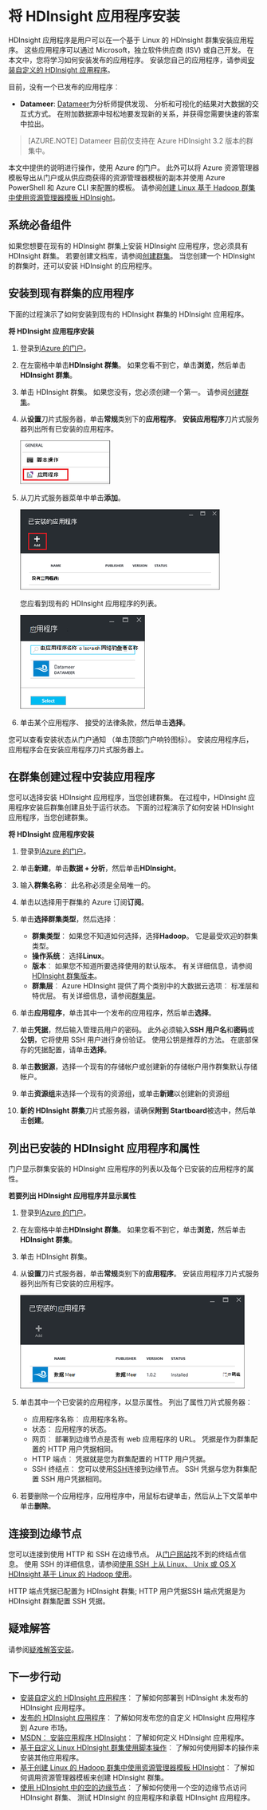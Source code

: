 <properties
    pageTitle="在 HDInsight 上安装 Hadoop 应用程序 |Microsoft Azure"
    description="了解如何安装在 HDInsight 应用程序的 HDInsight 应用程序。"
    services="hdinsight"
    documentationCenter=""
    authors="mumian"
    manager="jhubbard"
    editor="cgronlun"
    tags="azure-portal"/>

<tags
    ms.service="hdinsight"
    ms.devlang="na"
    ms.topic="hero-article"
    ms.tgt_pltfrm="na"
    ms.workload="big-data"
    ms.date="09/14/2016"
    ms.author="jgao"/>

# <a name="install-hdinsight-applications"></a>将 HDInsight 应用程序安装

HDInsight 应用程序是用户可以在一个基于 Linux 的 HDInsight 群集安装应用程序。 这些应用程序可以通过 Microsoft，独立软件供应商 (ISV) 或自己开发。 在本文中，您将学习如何安装发布的应用程序。 安装您自己的应用程序，请参阅[安装自定义的 HDInsight 应用程序](hdinsight-apps-install-custom-applications.md)。 

目前，没有一个已发布的应用程序︰

- **Datameer**: [Datameer](http://www.datameer.com/documentation/display/DAS50/Home?ls=Partners&lsd=Microsoft&c=Partners&cd=Microsoft)为分析师提供发现、 分析和可视化的结果对大数据的交互式方式。 在附加数据源中轻松地要发现新的关系，并获得您需要快速的答案中拉出。

>[AZURE.NOTE] Datameer 目前仅支持在 Azure HDInsight 3.2 版本的群集中。

本文中提供的说明进行操作，使用 Azure 的门户。 此外可以将 Azure 资源管理器模板导出从门户或从供应商获得的资源管理器模板的副本并使用 Azure PowerShell 和 Azure CLI 来配置的模板。  请参阅[创建 Linux 基于 Hadoop 群集中使用资源管理器模板 HDInsight](hdinsight-hadoop-create-linux-clusters-arm-templates.md)。

## <a name="prerequisites"></a>系统必备组件

如果您想要在现有的 HDInsight 群集上安装 HDInsight 应用程序，您必须具有 HDInsight 群集。 若要创建文档库，请参阅[创建群集](hdinsight-hadoop-linux-tutorial-get-started.md#create-cluster)。 当您创建一个 HDInsight 的群集时，还可以安装 HDInsight 的应用程序。

## <a name="install-applications-to-existing-clusters"></a>安装到现有群集的应用程序

下面的过程演示了如何安装到现有的 HDInsight 群集的 HDInsight 应用程序。

**将 HDInsight 应用程序安装**

1. 登录到[Azure 的门户](https://portal.azure.com)。
2. 在左窗格中单击**HDInsight 群集**。  如果您看不到它，单击**浏览**，然后单击**HDInsight 群集**。
3. 单击 HDInsight 群集。  如果您没有，您必须创建一个第一。  请参阅[创建群集](hdinsight-hadoop-linux-tutorial-get-started.md#create-cluster)。
4. 从**设置**刀片式服务器，单击**常规**类别下的**应用程序**。 **安装应用程序**刀片式服务器列出所有已安装的应用程序。 

    ![hdinsight 应用程序门户菜单](./media/hdinsight-apps-install-applications/hdinsight-apps-portal-menu.png)

5. 从刀片式服务器菜单中单击**添加**。 

    ![hdinsight 安装的应用程序应用程序](./media/hdinsight-apps-install-applications/hdinsight-apps-installed-apps.png)

    您应看到现有的 HDInsight 应用程序的列表。

    ![hdinsight 应用程序可用的应用程序](./media/hdinsight-apps-install-applications/hdinsight-apps-list.png)

6. 单击某个应用程序、 接受的法律条款，然后单击**选择**。

您可以查看安装状态从门户通知 （单击顶部门户响铃图标）。 安装应用程序后，应用程序会在安装应用程序刀片式服务器上。

## <a name="install-applications-during-cluster-creation"></a>在群集创建过程中安装应用程序

您可以选择安装 HDInsight 应用程序，当您创建群集。 在过程中，HDInsight 应用程序安装后群集创建且处于运行状态。 下面的过程演示了如何安装 HDInsight 应用程序，当您创建群集。

**将 HDInsight 应用程序安装**

1. 登录到[Azure 的门户](https://portal.azure.com)。
2. 单击**新建**，单击**数据 + 分析**，然后单击**HDInsight**。
3. 输入**群集名称**︰ 此名称必须是全局唯一的。
4. 单击以选择用于群集的 Azure 订阅**订阅**。
5. 单击**选择群集类型**，然后选择︰

    - **群集类型**︰ 如果您不知道如何选择，选择**Hadoop**。 它是最受欢迎的群集类型。
    - **操作系统**︰ 选择**Linux**。
    - **版本**︰ 如果您不知道所要选择使用的默认版本。 有关详细信息，请参阅[HDInsight 群集版本](hdinsight-component-versioning.md)。
    - **群集层**︰ Azure HDInsight 提供了两个类别中的大数据云选项︰ 标准层和特优层。 有关详细信息，请参阅[群集层](hdinsight-hadoop-provision-linux-clusters.md#cluster-tiers)。
6. 单击**应用程序**，单击其中一个发布的应用程序，然后单击**选择**。
6. 单击**凭据**，然后输入管理员用户的密码。 此外必须输入**SSH 用户名**和**密码**或**公钥**，它将使用 SSH 用户进行身份验证。 使用公钥是推荐的方法。 在底部保存的凭据配置，请单击**选择**。
8. 单击**数据源**，选择一个现有的存储帐户或创建新的存储帐户用作群集默认存储帐户。
9. 单击**资源组**来选择一个现有的资源组，或单击**新建**以创建新的资源组

10. **新的 HDInsight 群集**刀片式服务器，请确保**附到 Startboard**被选中，然后单击**创建**。 

## <a name="list-installed-hdinsight-apps-and-properties"></a>列出已安装的 HDInsight 应用程序和属性

门户显示群集安装的 HDInsight 应用程序的列表以及每个已安装的应用程序的属性。

**若要列出 HDInsight 应用程序并显示属性**

1. 登录到[Azure 的门户](https://portal.azure.com)。
2. 在左窗格中单击**HDInsight 群集**。  如果您看不到它，单击**浏览**，然后单击**HDInsight 群集**。
3. 单击 HDInsight 群集。
4. 从**设置**刀片式服务器，单击**常规**类别下的**应用程序**。 安装应用程序刀片式服务器列出所有已安装的应用程序。 

    ![hdinsight 安装的应用程序应用程序](./media/hdinsight-apps-install-applications/hdinsight-apps-installed-apps-with-apps.png)

5. 单击其中一个已安装的应用程序，以显示属性。 列出了属性刀片式服务器︰

    - 应用程序名称︰ 应用程序名称。
    - 状态︰ 应用程序的状态。 
    - 网页︰ 部署到边缘节点是否有 web 应用程序的 URL。 凭据是作为群集配置的 HTTP 用户凭据相同。
    - HTTP 端点︰ 凭据就是您为群集配置的 HTTP 用户凭据。 
    - SSH 终结点︰ 您可以使用[SSH](hdinsight-hadoop-linux-use-ssh-unix.md)连接到边缘节点。 SSH 凭据与您为群集配置 SSH 用户凭据相同。

6. 若要删除一个应用程序，应用程序中，用鼠标右键单击，然后从上下文菜单中单击**删除**。

## <a name="connect-to-the-edge-node"></a>连接到边缘节点

您可以连接到使用 HTTP 和 SSH 在边缘节点。 从[门户网站](#list-installed-hdinsight-apps-and-properties)找不到的终结点信息。 使用 SSH 的详细信息，请参阅[使用 SSH 上从 Linux、 Unix 或 OS X HDInsight 基于 Linux 的 Hadoop 使用](hdinsight-hadoop-linux-use-ssh-unix.md)。 

HTTP 端点凭据已配置为 HDInsight 群集; HTTP 用户凭据SSH 端点凭据是为 HDInsight 群集配置 SSH 凭据。

## <a name="troubleshoot"></a>疑难解答

请参阅[疑难解答安装](hdinsight-apps-install-custom-applications.md#troubleshoot-the-installation)。

## <a name="next-steps"></a>下一步行动

- [安装自定义的 HDInsight 应用程序](hdinsight-apps-install-custom-applications.md)︰ 了解如何部署到 HDInsight 未发布的 HDInsight 应用程序。
- [发布的 HDInsight 应用程序](hdinsight-apps-publish-applications.md)︰ 了解如何发布您的自定义 HDInsight 应用程序到 Azure 市场。
- [MSDN︰ 安装应用程序 HDInsight](https://msdn.microsoft.com/library/mt706515.aspx)︰ 了解如何定义 HDInsight 应用程序。
- [基于自定义 Linux HDInsight 群集使用脚本操作](hdinsight-hadoop-customize-cluster-linux.md)︰ 了解如何使用脚本的操作来安装其他应用程序。
- [基于创建 Linux 的 Hadoop 群集中使用资源管理器模板 HDInsight](hdinsight-hadoop-create-linux-clusters-arm-templates.md)︰ 了解如何调用资源管理器模板来创建 HDInsight 群集。
- [使用 HDInsight 中的空的边缘节点](hdinsight-apps-use-edge-node.md)︰ 了解如何使用一个空的边缘节点访问 HDInsight 群集、 测试 HDInsight 的应用程序和承载 HDInsight 应用程序。

